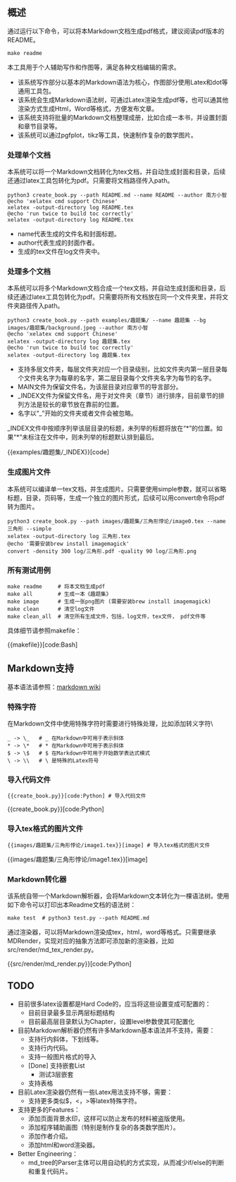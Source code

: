 
## 概述


通过运行以下命令，可以将本Markdown文档生成pdf格式，建议阅读pdf版本的README。

```
make readme
```

本工具用于个人辅助写作和作图等，满足各种文档编辑的需求。

* 该系统写作部分以基本的Markdown语法为核心，作图部分使用Latex和dot等通用工具包。
* 该系统会生成Markdown语法树，可通过Latex渲染生成pdf等，也可以通其他渲染方式生成Html，Word等格式，方便发布文章。
* 该系统支持将批量的Markdown文档整理成册，比如合成一本书，并设置封面和章节目录等。
* 该系统可以通过pgfplot，tikz等工具，快速制作复杂的数学图片。


### 处理单个文档
本系统可以将一个Markdown文档转化为tex文档，并自动生成封面和目录，后续还通过latex工具包转化为pdf。只需要将文档路径传入path。

```
python3 create_book.py --path README.md --name README --author 南方小智
@echo 'xelatex cmd support Chinese'
xelatex -output-directory log README.tex
@echo 'run twice to build toc correctly'
xelatex -output-directory log README.tex
```

* name代表生成的文件名和封面标题。
* author代表生成的封面作者。
* 生成的tex文件在log文件夹中。

### 处理多个文档
本系统可以将多个Markdown文档合成一个tex文档，并自动生成封面和目录，后续还通过latex工具包转化为pdf。只需要将所有文档放在同一个文件夹里，并将文件夹路径传入path。


```
python3 create_book.py --path examples/趣题集/ --name 趣题集 --bg images/趣题集/background.jpeg --author 南方小智
@echo 'xelatex cmd support Chinese'
xelatex -output-directory log 趣题集.tex
@echo 'run twice to build toc correctly'
xelatex -output-directory log 趣题集.tex
```

* 支持多层文件夹，每层文件夹对应一个目录级别，比如文件夹内第一层目录每个文件夹名字为每章的名字，第二层目录每个文件夹名字为每节的名字。
* MAIN文件为保留文件名，为该层目录对应章节的导言部分。
* \_INDEX文件为保留文件名，用于对文件夹（章节）进行排序，目前章节的排列方法是较长的章节放在靠前的位置。
* 名字以“\_”开始的文件夹或者文件会被忽略。

\_INDEX文件中按顺序列举该层目录的标题，未列举的标题将放在“\*”的位置。如果“\*”未标注在文件中，则未列举的标题默认排到最后。

{{examples/趣题集/_INDEX}}[code]


### 生成图片文件
本系统可以编译单一tex文档，并生成图片。只需要使用simple参数，就可以省略标题，目录，页码等，生成一个独立的图片形式，后续可以用convert命令将pdf转为图片。

```
python3 create_book.py --path images/趣题集/三角形悖论/image0.tex --name 三角形 --simple
xelatex -output-directory log 三角形.tex
@echo '需要安装brew install imagemagick'
convert -density 300 log/三角形.pdf -quality 90 log/三角形.png
```

### 所有测试用例
```
make readme     # 将本文档生成pdf
make all        # 生成一本《趣题集》
make image      # 生成一张png图片 (需要安装brew install imagemagick)
make clean      # 清空log文件
make clean_all  # 清空所有生成文件，包括，log文件，tex文件， pdf文件等
```

具体细节请参照makefile：

{{makefile}}[code:Bash]

## Markdown支持

基本语法请参照：[markdown wiki](https://simplemde.com/markdown-guide)

### 特殊字符

在Markdown文件中使用特殊字符时需要进行特殊处理，比如添加转义字符\\
```
_ -> \_   # _ 在Markdown中可用于表示斜体
* -> \*   # * 在Markdown中可用于表示斜体
$ -> \$   # $ 在Markdown中可用于开始数学表达式模式
\ -> \\   # \ 是特殊的Latex符号
```

### 导入代码文件

```
{{create_book.py}}[code:Python] # 导入代码文件
```

{{create_book.py}}[code:Python]

### 导入tex格式的图片文件

```
{{images/趣题集/三角形悖论/image1.tex}}[image] # 导入tex格式的图片文件
```

{{images/趣题集/三角形悖论/image1.tex}}[image]

### Markdown转化器
该系统自带一个Markdown解析器，会将Markdown文本转化为一棵语法树。使用如下命令可以打印出本Readme文档的语法树：

```
make test  # python3 test.py --path README.md
```

通过渲染器，可以将Markdown渲染成tex，html，word等格式。只需要继承MDRender，实现对应的抽象方法即可添加新的渲染器，比如src/render/md\_tex\_render.py。

{{src/render/md_render.py}}[code:Python]


## TODO

* 目前很多latex设置都是Hard Code的，应当将这些设置变成可配置的：
    * 目前目录最多显示两层标题结构
    * 目前最高层目录默认为Chapter，设置level参数使其可配置化
* 目前Markdown解析器仍然有许多Markdown基本语法并不支持，需要：
    * 支持行内斜体，下划线等。
    * 支持行内代码。
    * 支持一般图片格式的导入
    * [Done] 支持嵌套List
        * 测试3层嵌套
    * 支持表格
* 目前Latex渲染器仍然有一些Latex用法支持不够，需要：
    * 支持更多类似\$，<，>等latex特殊字符。
* 支持更多的Features：
    * 添加页面背景水印，这样可以防止发布的材料被盗版使用。
    * 添加程序辅助画图（特别是制作复杂的各类数学图片）。
    * 添加作者介绍。
    * 添加html和word渲染器。
* Better Engineering：
    * md\_tree的Parser主体可以用自动机的方式实现，从而减少if/else的判断和重复代码片。
